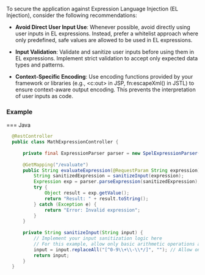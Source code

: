 To secure the application against Expression Language Injection (EL Injection), consider the following recommendations:

- __Avoid Direct User Input Use__: Whenever possible, avoid directly using user inputs in EL expressions. Instead, prefer a whitelist approach where only predefined, safe values are allowed to be used in EL expressions.


- __Input Validation__: Validate and sanitize user inputs before using them in EL expressions. Implement strict validation to accept only expected data types and patterns.


- __Context-Specific Encoding__: Use encoding functions provided by your framework or libraries (e.g., \<c:out> in JSP, fn:escapeXml() in JSTL) to ensure context-aware output encoding. This prevents the interpretation of user inputs as code.

### Example

=== Java
  ```java
    @RestController
    public class MathExpressionController {
    
        private final ExpressionParser parser = new SpelExpressionParser();
    
        @GetMapping("/evaluate")
        public String evaluateExpression(@RequestParam String expression) {
            String sanitizedExpression = sanitizeInput(expression);
            Expression exp = parser.parseExpression(sanitizedExpression);
            try {
                Object result = exp.getValue();
                return "Result: " + result.toString();
            } catch (Exception e) {
                return "Error: Invalid expression";
            }
        }
    
        private String sanitizeInput(String input) {
            // Implement your input sanitization logic here
            // For this example, allow only basic arithmetic operations and numbers
            input = input.replaceAll("[^0-9\\+\\-\\*/]", ""); // Allow only digits, +, -, *, /
            return input;
        }
    }
  ```